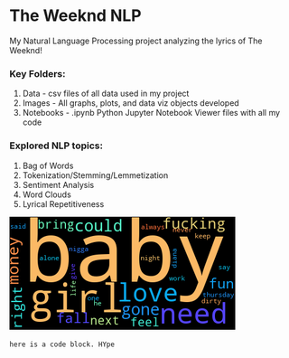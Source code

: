 # The Weeknd NLP

My Natural Language Processing project analyzing the lyrics of The Weeknd!

### Key Folders:

1) Data - csv files of all data used in my project
2) Images - All graphs, plots, and data viz objects developed
3) Notebooks - .ipynb Python Jupyter Notebook Viewer files with all my code

### Explored NLP topics:

1) Bag of Words
2) Tokenization/Stemming/Lemmetization
3) Sentiment Analysis
4) Word Clouds
5) Lyrical Repetitiveness


![Trilogy WordCloud](Images/TrilogyWC.png)

``` 
here is a code block. HYpe
 ```
